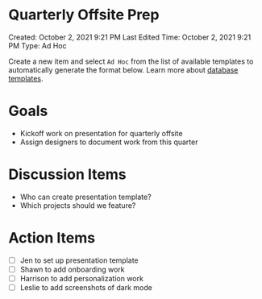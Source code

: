 # Quarterly Offsite Prep

Created: October 2, 2021 9:21 PM
Last Edited Time: October 2, 2021 9:21 PM
Type: Ad Hoc

Create a new item and select `Ad Hoc` from the list of available templates to automatically generate the format below. Learn more about [database templates](https://www.notion.so/Database-templates-454ed5ab5bd24226b58d176697bd7e10).

# Goals

- Kickoff work on presentation for quarterly offsite
- Assign designers to document work from this quarter

# Discussion Items

- Who can create presentation template?
- Which projects should we feature?

# Action Items

- [ ]  Jen to set up presentation template
- [ ]  Shawn to add onboarding work
- [ ]  Harrison to add personalization work
- [ ]  Leslie to add screenshots of dark mode